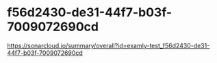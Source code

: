 # f56d2430-de31-44f7-b03f-7009072690cd
https://sonarcloud.io/summary/overall?id=examly-test_f56d2430-de31-44f7-b03f-7009072690cd
